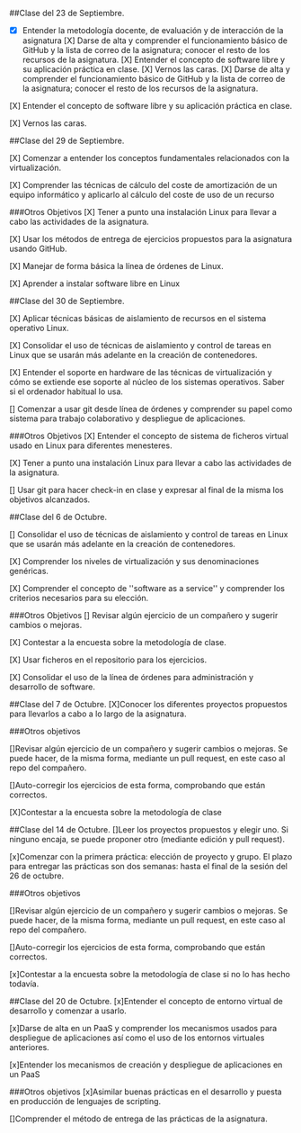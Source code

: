 

##Clase del 23 de Septiembre.

-[X] Entender la metodología docente, de evaluación y de interacción de la asignatura [X] Darse de alta y comprender el funcionamiento básico de GitHub y la lista de correo de la asignatura; conocer el resto de los recursos de la asignatura. [X] Entender el concepto de software libre y su aplicación práctica en clase. [X] Vernos las caras.
[X] Darse de alta y comprender el funcionamiento básico de GitHub y la lista de correo de la asignatura; conocer el resto de los recursos de la asignatura.

[X] Entender el concepto de software libre y su aplicación práctica en clase.

[X] Vernos las caras.

##Clase del 29 de Septiembre.

[X] Comenzar a entender los conceptos fundamentales relacionados con la virtualización.

[X] Comprender las técnicas de cálculo del coste de amortización de un equipo informático y aplicarlo al cálculo del coste de uso de un recurso

###Otros Objetivos
[X] Tener a punto una instalación Linux para llevar a cabo las actividades de la asignatura.

[X] Usar los métodos de entrega de ejercicios propuestos para la asignatura usando GitHub.

[X] Manejar de forma básica la línea de órdenes de Linux.

[X] Aprender a instalar software libre en Linux

##Clase del 30 de Septiembre.

[X]  Aplicar técnicas básicas de aislamiento de recursos en el sistema operativo Linux.

[X]  Consolidar el uso de técnicas de aislamiento y control de tareas en Linux que se usarán más adelante en la creación de contenedores.

[X]  Entender el soporte en hardware de las técnicas de virtualización y cómo se extiende ese soporte al núcleo de los sistemas operativos. Saber si el ordenador habitual lo usa.

[]  Comenzar a usar git desde línea de órdenes y comprender su papel como sistema para trabajo colaborativo y despliegue de aplicaciones.

###Otros Objetivos
[X] Entender el concepto de sistema de ficheros virtual usado en Linux para diferentes menesteres.

[X] Tener a punto una instalación Linux para llevar a cabo las actividades de la asignatura.

[]  Usar git para hacer check-in en clase y expresar al final de la misma los objetivos alcanzados.

##Clase del 6 de Octubre.

[]  Consolidar el uso de técnicas de aislamiento y control de tareas en Linux que se usarán más adelante en la creación de contenedores.

[X]  Comprender los niveles de virtualización y sus denominaciones genéricas.

[X]  Comprender el concepto de ''software as a service'' y comprender los criterios necesarios para su elección.

###Otros Objetivos
[]  Revisar algún ejercicio de un compañero y sugerir cambios o mejoras.

[X]  Contestar a la encuesta sobre la metodología de clase.

[X]  Usar ficheros en el repositorio para los ejercicios.

[X]  Consolidar el uso de la línea de órdenes para administración y desarrollo de software.

##Clase del 7 de Octubre.
[X]Conocer los diferentes proyectos propuestos para llevarlos a cabo a lo largo de la asignatura.

###Otros objetivos

[]Revisar algún ejercicio de un compañero y sugerir cambios o mejoras. Se puede hacer, de la misma forma, mediante un pull request, en este caso al repo del compañero.

[]Auto-corregir los ejercicios de esta forma, comprobando que están correctos.

[X]Contestar a la encuesta sobre la metodología de clase

##Clase del 14 de Octubre.
[]Leer los proyectos propuestos y elegir uno. Si ninguno encaja, se puede proponer otro (mediante edición y pull request).

[x]Comenzar con la primera práctica: elección de proyecto y grupo. El plazo para entregar las prácticas son dos semanas: hasta el final de la sesión del 26 de octubre.

###Otros objetivos

[]Revisar algún ejercicio de un compañero y sugerir cambios o mejoras. Se puede hacer, de la misma forma, mediante un pull request, en este caso al repo del compañero.

[]Auto-corregir los ejercicios de esta forma, comprobando que están correctos.

[x]Contestar a la encuesta sobre la metodología de clase si no lo has hecho todavía.

##Clase del 20 de Octubre.
[x]Entender el concepto de entorno virtual de desarrollo y comenzar a usarlo.

[x]Darse de alta en un PaaS y comprender los mecanismos usados para despliegue de aplicaciones así como el uso de los entornos virtuales anteriores.

[x]Entender los mecanismos de creación y despliegue de aplicaciones en un PaaS

###Otros objetivos
[x]Asimilar buenas prácticas en el desarrollo y puesta en producción de lenguajes de scripting.

[]Comprender el método de entrega de las prácticas de la asignatura.

